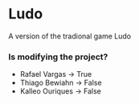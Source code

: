 # Ludo
A version of the tradional game Ludo
### Is modifying the project?
- Rafael Vargas -> True
- Thiago Bewiahn -> False
- Kalleo Ouriques -> False


 
